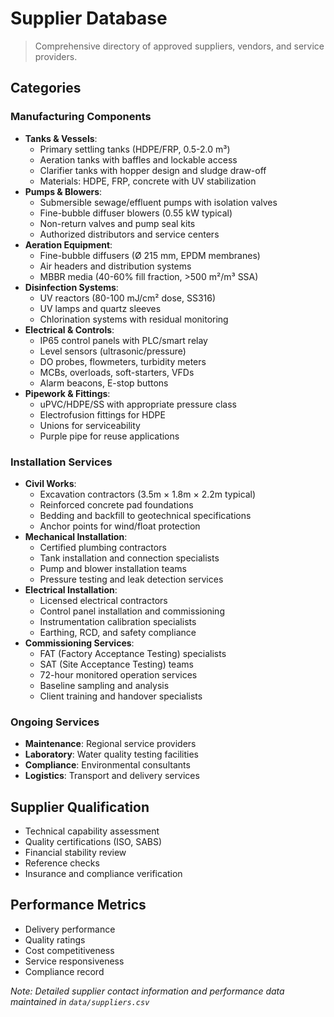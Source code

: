 # Supplier Database

> Comprehensive directory of approved suppliers, vendors, and service providers.

## Categories

### Manufacturing Components
- **Tanks & Vessels**: 
  - Primary settling tanks (HDPE/FRP, 0.5-2.0 m³)
  - Aeration tanks with baffles and lockable access
  - Clarifier tanks with hopper design and sludge draw-off
  - Materials: HDPE, FRP, concrete with UV stabilization
- **Pumps & Blowers**: 
  - Submersible sewage/effluent pumps with isolation valves
  - Fine-bubble diffuser blowers (0.55 kW typical)
  - Non-return valves and pump seal kits
  - Authorized distributors and service centers
- **Aeration Equipment**:
  - Fine-bubble diffusers (Ø 215 mm, EPDM membranes)
  - Air headers and distribution systems
  - MBBR media (40-60% fill fraction, >500 m²/m³ SSA)
- **Disinfection Systems**:
  - UV reactors (80-100 mJ/cm² dose, SS316)
  - UV lamps and quartz sleeves
  - Chlorination systems with residual monitoring
- **Electrical & Controls**: 
  - IP65 control panels with PLC/smart relay
  - Level sensors (ultrasonic/pressure)
  - DO probes, flowmeters, turbidity meters
  - MCBs, overloads, soft-starters, VFDs
  - Alarm beacons, E-stop buttons
- **Pipework & Fittings**: 
  - uPVC/HDPE/SS with appropriate pressure class
  - Electrofusion fittings for HDPE
  - Unions for serviceability
  - Purple pipe for reuse applications

### Installation Services
- **Civil Works**: 
  - Excavation contractors (3.5m × 1.8m × 2.2m typical)
  - Reinforced concrete pad foundations
  - Bedding and backfill to geotechnical specifications
  - Anchor points for wind/float protection
- **Mechanical Installation**: 
  - Certified plumbing contractors
  - Tank installation and connection specialists
  - Pump and blower installation teams
  - Pressure testing and leak detection services
- **Electrical Installation**: 
  - Licensed electrical contractors
  - Control panel installation and commissioning
  - Instrumentation calibration specialists
  - Earthing, RCD, and safety compliance
- **Commissioning Services**: 
  - FAT (Factory Acceptance Testing) specialists
  - SAT (Site Acceptance Testing) teams
  - 72-hour monitored operation services
  - Baseline sampling and analysis
  - Client training and handover specialists

### Ongoing Services
- **Maintenance**: Regional service providers
- **Laboratory**: Water quality testing facilities
- **Compliance**: Environmental consultants
- **Logistics**: Transport and delivery services

## Supplier Qualification
- Technical capability assessment
- Quality certifications (ISO, SABS)
- Financial stability review
- Reference checks
- Insurance and compliance verification

## Performance Metrics
- Delivery performance
- Quality ratings
- Cost competitiveness
- Service responsiveness
- Compliance record

*Note: Detailed supplier contact information and performance data maintained in `data/suppliers.csv`*